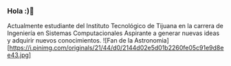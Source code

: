 ### Hola :)👋
Actualmente estudiante del Instituto Tecnológico de Tijuana en la carrera de Ingeniería en Sistemas Computacionales
Aspirante a generar nuevas ideas y adquirir nuevos conocimientos.
![Fan de la Astronomia][https://i.pinimg.com/originals/21/44/d0/2144d02e5d01b2260fe05c91e9d8ee43.jpg]


<!--
**DanielMb17/DanielMb17** is a ✨ _special_ ✨ repository because its `README.md` (this file) appears on your GitHub profile.


- 🔭 I’m currently working on ...
- 🌱 I’m currently learning ...
- 👯 I’m looking to collaborate on ...
- 🤔 I’m looking for help with ...
- 💬 Ask me about ...
- 📫 How to reach me: ...
- 😄 Pronouns: ...
- ⚡ Fun fact: ...
-->
